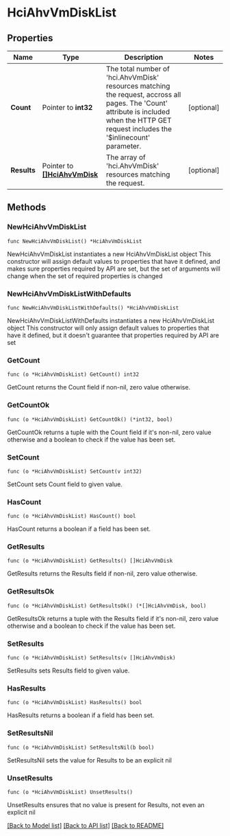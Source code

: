 # HciAhvVmDiskList

## Properties

Name | Type | Description | Notes
------------ | ------------- | ------------- | -------------
**Count** | Pointer to **int32** | The total number of &#39;hci.AhvVmDisk&#39; resources matching the request, accross all pages. The &#39;Count&#39; attribute is included when the HTTP GET request includes the &#39;$inlinecount&#39; parameter. | [optional] 
**Results** | Pointer to [**[]HciAhvVmDisk**](HciAhvVmDisk.md) | The array of &#39;hci.AhvVmDisk&#39; resources matching the request. | [optional] 

## Methods

### NewHciAhvVmDiskList

`func NewHciAhvVmDiskList() *HciAhvVmDiskList`

NewHciAhvVmDiskList instantiates a new HciAhvVmDiskList object
This constructor will assign default values to properties that have it defined,
and makes sure properties required by API are set, but the set of arguments
will change when the set of required properties is changed

### NewHciAhvVmDiskListWithDefaults

`func NewHciAhvVmDiskListWithDefaults() *HciAhvVmDiskList`

NewHciAhvVmDiskListWithDefaults instantiates a new HciAhvVmDiskList object
This constructor will only assign default values to properties that have it defined,
but it doesn't guarantee that properties required by API are set

### GetCount

`func (o *HciAhvVmDiskList) GetCount() int32`

GetCount returns the Count field if non-nil, zero value otherwise.

### GetCountOk

`func (o *HciAhvVmDiskList) GetCountOk() (*int32, bool)`

GetCountOk returns a tuple with the Count field if it's non-nil, zero value otherwise
and a boolean to check if the value has been set.

### SetCount

`func (o *HciAhvVmDiskList) SetCount(v int32)`

SetCount sets Count field to given value.

### HasCount

`func (o *HciAhvVmDiskList) HasCount() bool`

HasCount returns a boolean if a field has been set.

### GetResults

`func (o *HciAhvVmDiskList) GetResults() []HciAhvVmDisk`

GetResults returns the Results field if non-nil, zero value otherwise.

### GetResultsOk

`func (o *HciAhvVmDiskList) GetResultsOk() (*[]HciAhvVmDisk, bool)`

GetResultsOk returns a tuple with the Results field if it's non-nil, zero value otherwise
and a boolean to check if the value has been set.

### SetResults

`func (o *HciAhvVmDiskList) SetResults(v []HciAhvVmDisk)`

SetResults sets Results field to given value.

### HasResults

`func (o *HciAhvVmDiskList) HasResults() bool`

HasResults returns a boolean if a field has been set.

### SetResultsNil

`func (o *HciAhvVmDiskList) SetResultsNil(b bool)`

 SetResultsNil sets the value for Results to be an explicit nil

### UnsetResults
`func (o *HciAhvVmDiskList) UnsetResults()`

UnsetResults ensures that no value is present for Results, not even an explicit nil

[[Back to Model list]](../README.md#documentation-for-models) [[Back to API list]](../README.md#documentation-for-api-endpoints) [[Back to README]](../README.md)


